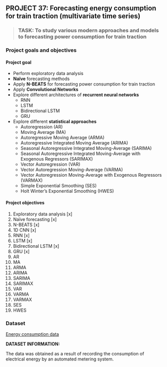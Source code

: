 ## PROJECT 37: Forecasting energy consumption for train traction (multivariate time series)

> ### TASK: To study various modern approaches and models to forecasting power consumption for train traction


### Project goals and objectives

#### Project goal

- Perform exploratory data analysis
- **Naïve** forecasting methods
- Apply **N-BEATS** for forecasting power consumption for train traction
- Apply **Convolutional Networks**
- Explore different architectures of **recurrent neural networks**
  - RNN
  - LSTM
  - Bidirectional LSTM
  - GRU
- Explore different **statistical approaches**
  - Autoregression (AR)
  - Moving Average (MA)
  - Autoregressive Moving Average (ARMA)
  - Autoregressive Integrated Moving Average (ARIMA)
  - Seasonal Autoregressive Integrated Moving-Average (SARIMA)
  - Seasonal Autoregressive Integrated Moving-Average with Exogenous Regressors (SARIMAX)
  - Vector Autoregression (VAR)
  - Vector Autoregression Moving-Average (VARMA)
  - Vector Autoregression Moving-Average with Exogenous Regressors (VARMAX)
  - Simple Exponential Smoothing (SES)
  - Holt Winter’s Exponential Smoothing (HWES)

#### Project objectives

1. Exploratory data analysis [x]
2. Naïve forecasting [x]
3. N-BEATS [x]
4. 1D CNN [x]
5. RNN [x]
6. LSTM [x]
7. Bidirectional LSTM [x]
8. GRU [x]
9. AR
10. MA
11. ARMA
12. ARIMA
13. SARIMA
14. SARIMAX
15. VAR
16. VARMA
17. VARMAX
18. SES
19. HWES

### Dataset

[Energy consumption data]()

**DATASET INFORMATION:**


The data was obtained as a result of recording the consumption of electrical energy by an automated metering system.
